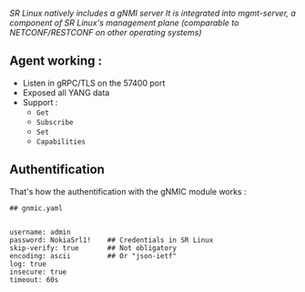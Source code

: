 *SR Linux natively includes a gNMI server*
*It is integrated into mgmt-server, a component of SR Linux's management plane (comparable to NETCONF/RESTCONF on other operating systems)*


## Agent working : 

- Listen in gRPC/TLS on the 57400 port
- Exposed all YANG data
- Support :
  - ``Get``
  - ``Subscribe``
  - ``Set``
  - ``Capabilities``

## Authentification
That's how the authentification with the gNMIC module works : 


```
## gnmic.yaml


username: admin
password: NokiaSrl1!    ## Credentials in SR Linux
skip-verify: true       ## Not obligatory
encoding: ascii         ## Or "json-ietf"
log: true
insecure: true
timeout: 60s
```
